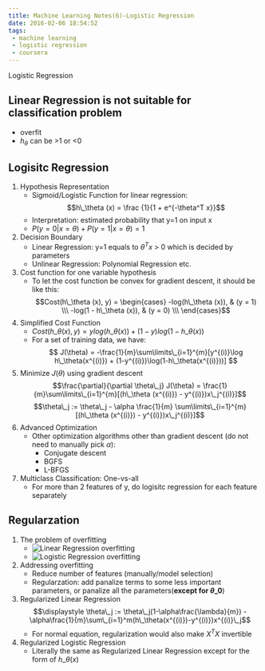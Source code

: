 ```yaml
---
title: Machine Learning Notes(6)-Logistic Regression
date: 2016-02-06 18:54:52
tags: 
 - machine learning
 - logistic regression
 - coursera
---
```


Logistic Regression

<!--more-->

## Linear Regression is not suitable for classification problem
 - overfit
 - $h_\theta$ can be >1 or <0

## Logisitc Regression
1. Hypothesis Representation
    - Sigmoid/Logistic Function for linear regression: $$h\_\theta (x) = \frac {1}{1 + e^{-\theta^T x}}$$
    - Interpretation: estimated probability that y=1 on input x
    - $P(y=0|x=\theta) + P(y=1|x=\theta) = 1$
2. Decision Boundary
    - Linear Regression: y=1 equals to $\theta^T x$ > 0 which is decided by parameters
    - Unlinear Regression: Polynomial Regression etc.
3. Cost function for one variable hypothesis
    - To let the cost function be convex for gradient descent, it should be like this:
$$Cost(h\_\theta (x), y) = \begin{cases} -log(h\_\theta (x)), & (y = 1) \\\ -log(1 - h\_\theta (x)), & (y = 0) \\\ \end{cases}$$
4. Simplified Cost Function
    - $Cost(h\_\theta (x), y) = y log(h\_\theta (x)) + (1 - y)log(1 - h\_\theta (x))$
    - For a set of training data, we have:
$$ J(\theta) = -\frac{1}{m}\sum\limits\_{i=1}^{m}[y^{(i)}\log h\_\theta(x^{(i)}) + (1-y^{(i)})\log(1-h\_\theta(x^{(i)}))] $$
5. Minimize $J(\theta)$ using gradient descent
$$\frac{\partial}{\partial \theta\_j} J(\theta) = \frac{1}{m}\sum\limits\_{i=1}^{m}[(h\_\theta (x^{(i)}) - y^{(i)})x\_j^{(i)}]$$
$$\theta\_j := \theta\_j - \alpha \frac{1}{m} \sum\limits\_{i=1}^{m}[(h\_\theta (x^{(i)}) - y^{(i)})x\_j^{(i)}]$$
6. Advanced Optimization
    - Other optimization algorithms other than gradient descent (do not need to manually pick $\alpha$): 
      - Conjugate descent
      - BGFS
      - L-BFGS
7. Multiclass Classification: One-vs-all
    - For more than 2 features of y, do logisitc regression for each feature separately

## Regularzation
1. The problem of overfitting
    - ![Linear Regression overfitting](https://my-imgshare.oss-cn-shenzhen.aliyuncs.com/overfitting1.png)
    - ![Logistic Regression overfitting](https://my-imgshare.oss-cn-shenzhen.aliyuncs.com/overfitting1.png)
2. Addressing overfitting
    - Reduce number of features (manually/model selection)
    - Regularzation: add panalize terms to some less important parameters, or panalize all the parameters(**except for $\theta\_0$**)
3. Regularized Linear Regression
 $$\displaystyle \theta\_j := \theta\_j(1-\alpha\frac{\lambda}{m}) - \alpha\frac{1}{m}\sum\_{i=1}^m(h\_\theta(x^{(i)})-y^{(i)})x^{(i)}\_j$$
    - For normal equation, regularization would also make $X^T X$ invertible
4. Regularized Logistic Regression
    - Literally the same as Regularized Linear Regression except for the form of $h\_\theta (x)$

